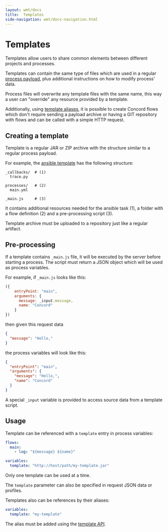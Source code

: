 ```yaml
---
layout: wmt/docs
title:  Templates
side-navigation: wmt/docs-navigation.html
---
```


# Templates

Templates allow users to share common elements between different
projects and processes.

Templates can contain the same type of files which are used in a
regular [process payload](../getting-started/processes.html), plus additional
instructions on how to modify process' data.

Process files will overwrite any template files with the same name,
this way a user can "override" any resource provided by a template.

Additionally, using [template aliases](#usage), it is possible to
create Concord flows which don't require sending a payload archive
or having a GIT repository with flows and can be called with a
simple HTTP request.

## Creating a template

Template is a regular JAR or ZIP archive with the structure similar
to a regular process payload.

For example, the
[ansible template](https://gecgithub01.walmart.com/devtools/concord/tree/master/plugins/templates/ansible/src/main/filtered-resources)
has the following structure:
```
_callbacks/  # (1)
  trace.py

processes/   # (2)
  main.yml

_main.js     # (3)
```

It contains additional resources needed for the ansible task (1),
a folder with a flow definition (2) and a pre-processing script (3).

Template archive must be uploaded to a repository just like a regular
artifact.

## Pre-processing

If a template contains `_main.js` file, it will be executed by the
server before starting a process. The script must return a JSON
object which will be used as process variables.

For example, if `_main.js` looks like this:
```javascript
({
    entryPoint: "main",
    arguments: {
      message: _input.message,
      name: "Concord"        
    }
})
```
then given this request data
```json
{
  "message": "Hello,"
}
```
the process variables will look like this:
```json
{
  "entryPoint": "main",
  "arguments": {
    "message": "Hello,",
    "name": "Concord"
  }
}
```

A special `_input` variable is provided to access source data from a
template script.

## Usage

Template can be referenced with a `template` entry in process variables:
```yaml
flows:
  main:
    - log: "${message} ${name}"

variables:
  template: "http://host/path/my-template.jar"
```
Only one template can be used at a time.

The `template` parameter can also be specified in request JSON data
or profiles.

Templates also can be references by their aliases:
```yaml
variables:
  template: "my-template"
```
The alias must be added using the [template API](../api/template.html).
